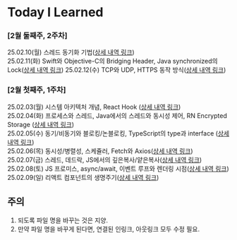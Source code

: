 # Today I Learned

### [2월 둘째주, 2주차]
25.02.10(월) 스레드 동기화 기법([상세 내역 링크](https://github.com/iHyunWoo/TIL/blob/main/TIL/Feb-2025/20250210.md))     
25.02.11(화) Swift와 Objective-C의 Bridging Header, Java synchronized의 Lock([상세 내역 링크](https://github.com/iHyunWoo/TIL/blob/main/TIL/Feb-2025/20250211.md))     25.02.12(수) TCP와 UDP, HTTPS 동작 방식([상세 내역 링크](https://github.com/iHyunWoo/TIL/blob/main/TIL/Feb-2025/20250212.md))     

### [2월 첫째주, 1주차]
25.02.03(월) 시스템 아키텍처 개념, React Hook ([상세 내역 링크](https://github.com/iHyunWoo/TIL/blob/main/TIL/Feb-2025/20250203.md))   
25.02.04(화) 프로세스와 스레드, Java에서의 스레드와 동시성 제어, RN Encrypted Storage ([상세 내역 링크](https://github.com/iHyunWoo/TIL/blob/main/TIL/Feb-2025/20250204.md))   
25.02.05(수) 동기/비동기와 블로킹/논블로킹, TypeScript의 type과 interface ([상세 내역 링크](https://github.com/iHyunWoo/TIL/blob/main/TIL/Feb-2025/20250205.md))   
25.02.06(목) 동시성/병렬성, 스케쥴러, Fetch와 Axios([상세 내역 링크](https://github.com/iHyunWoo/TIL/blob/main/TIL/Feb-2025/20250206.md))   
25.02.07(금) 스레드, 데드락, JS에서의 깊은복사/얕은복사([상세 내역 링크](https://github.com/iHyunWoo/TIL/blob/main/TIL/Feb-2025/20250207.md))   
25.02.08(토) JS 프로미스, async/await, 이벤트 루프와 렌더링 시점([상세 내역 링크](https://github.com/iHyunWoo/TIL/blob/main/TIL/Feb-2025/20250208.md))   
25.02.09(일) 리액트 컴포넌트의 생명주기([상세 내역 링크](https://github.com/iHyunWoo/TIL/blob/main/TIL/Feb-2025/20250209.md))   

## 주의
1. 되도록 파일 명을 바꾸는 것은 지양.
2. 만약 파일 명을 바꾸게 된다면, 연결된 인링크, 아웃링크 모두 수정 필요.